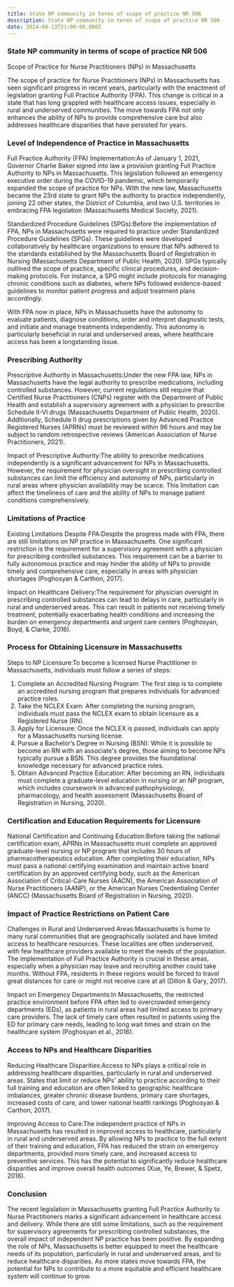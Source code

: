 ```yaml
---
title: State NP community in terms of scope of practice NR 506
description: State NP community in terms of scope of practice NR 506
date: 2024-08-13T21:00:00.000Z
---
```


### State NP community in terms of scope of practice NR 506

Scope of Practice for Nurse Practitioners (NPs) in Massachusetts

The scope of practice for Nurse Practitioners (NPs) in Massachusetts has seen significant progress in recent years, particularly with the enactment of legislation granting Full Practice Authority (FPA). This change is critical in a state that has long grappled with healthcare access issues, especially in rural and underserved communities. The move towards FPA not only enhances the ability of NPs to provide comprehensive care but also addresses healthcare disparities that have persisted for years.

### Level of Independence of Practice in Massachusetts

Full Practice Authority (FPA) Implementation:As of January 1, 2021, Governor Charlie Baker signed into law a provision granting Full Practice Authority to NPs in Massachusetts. This legislation followed an emergency executive order during the COVID-19 pandemic, which temporarily expanded the scope of practice for NPs. With the new law, Massachusetts became the 23rd state to grant NPs the authority to practice independently, joining 22 other states, the District of Columbia, and two U.S. territories in embracing FPA legislation (Massachusetts Medical Society, 2021).

Standardized Procedure Guidelines (SPGs):Before the implementation of FPA, NPs in Massachusetts were required to practice under Standardized Procedure Guidelines (SPGs). These guidelines were developed collaboratively by healthcare organizations to ensure that NPs adhered to the standards established by the Massachusetts Board of Registration in Nursing (Massachusetts Department of Public Health, 2020). SPGs typically outlined the scope of practice, specific clinical procedures, and decision-making protocols. For instance, a SPG might include protocols for managing chronic conditions such as diabetes, where NPs followed evidence-based guidelines to monitor patient progress and adjust treatment plans accordingly.

With FPA now in place, NPs in Massachusetts have the autonomy to evaluate patients, diagnose conditions, order and interpret diagnostic tests, and initiate and manage treatments independently. This autonomy is particularly beneficial in rural and underserved areas, where healthcare access has been a longstanding issue.

### Prescribing Authority

Prescriptive Authority in Massachusetts:Under the new FPA law, NPs in Massachusetts have the legal authority to prescribe medications, including controlled substances. However, current regulations still require that Certified Nurse Practitioners (CNPs) register with the Department of Public Health and establish a supervisory agreement with a physician to prescribe Schedule II-VI drugs (Massachusetts Department of Public Health, 2020). Additionally, Schedule II drug prescriptions given by Advanced Practice Registered Nurses (APRNs) must be reviewed within 96 hours and may be subject to random retrospective reviews (American Association of Nurse Practitioners, 2021).

Impact of Prescriptive Authority:The ability to prescribe medications independently is a significant advancement for NPs in Massachusetts. However, the requirement for physician oversight in prescribing controlled substances can limit the efficiency and autonomy of NPs, particularly in rural areas where physician availability may be scarce. This limitation can affect the timeliness of care and the ability of NPs to manage patient conditions comprehensively.

### Limitations of Practice

Existing Limitations Despite FPA:Despite the progress made with FPA, there are still limitations on NP practice in Massachusetts. One significant restriction is the requirement for a supervisory agreement with a physician for prescribing controlled substances. This requirement can be a barrier to fully autonomous practice and may hinder the ability of NPs to provide timely and comprehensive care, especially in areas with physician shortages (Poghosyan & Carthon, 2017).

Impact on Healthcare Delivery:The requirement for physician oversight in prescribing controlled substances can lead to delays in care, particularly in rural and underserved areas. This can result in patients not receiving timely treatment, potentially exacerbating health conditions and increasing the burden on emergency departments and urgent care centers (Poghosyan, Boyd, & Clarke, 2016).

### Process for Obtaining Licensure in Massachusetts

Steps to NP Licensure:To become a licensed Nurse Practitioner in Massachusetts, individuals must follow a series of steps:

1. Complete an Accredited Nursing Program: The first step is to complete an accredited nursing program that prepares individuals for advanced practice roles.
2. Take the NCLEX Exam: After completing the nursing program, individuals must pass the NCLEX exam to obtain licensure as a Registered Nurse (RN).
3. Apply for Licensure: Once the NCLEX is passed, individuals can apply for a Massachusetts nursing license.
4. Pursue a Bachelor’s Degree in Nursing (BSN): While it is possible to become an RN with an associate's degree, those aiming to become NPs typically pursue a BSN. This degree provides the foundational knowledge necessary for advanced practice roles.
5. Obtain Advanced Practice Education: After becoming an RN, individuals must complete a graduate-level education in nursing or an NP program, which includes coursework in advanced pathophysiology, pharmacology, and health assessment (Massachusetts Board of Registration in Nursing, 2020).

### Certification and Education Requirements for Licensure

National Certification and Continuing Education:Before taking the national certification exam, APRNs in Massachusetts must complete an approved graduate-level nursing or NP program that includes 30 hours of pharmacotherapeutics education. After completing their education, NPs must pass a national certifying examination and maintain active board certification by an approved certifying body, such as the American Association of Critical-Care Nurses (AACN), the American Association of Nurse Practitioners (AANP), or the American Nurses Credentialing Center (ANCC) (Massachusetts Board of Registration in Nursing, 2020).

### Impact of Practice Restrictions on Patient Care

Challenges in Rural and Underserved Areas:Massachusetts is home to many rural communities that are geographically isolated and have limited access to healthcare resources. These localities are often underserved, with few healthcare providers available to meet the needs of the population. The implementation of Full Practice Authority is crucial in these areas, especially when a physician may leave and recruiting another could take months. Without FPA, residents in these regions would be forced to travel great distances for care or might not receive care at all (Dillon & Gary, 2017).

Impact on Emergency Departments:In Massachusetts, the restricted practice environment before FPA often led to overcrowded emergency departments (EDs), as patients in rural areas had limited access to primary care providers. The lack of timely care often resulted in patients using the ED for primary care needs, leading to long wait times and strain on the healthcare system (Poghosyan et al., 2016).

### Access to NPs and Healthcare Disparities

Reducing Healthcare Disparities:Access to NPs plays a critical role in addressing healthcare disparities, particularly in rural and underserved areas. States that limit or reduce NPs' ability to practice according to their full training and education are often linked to geographic healthcare imbalances, greater chronic disease burdens, primary care shortages, increased costs of care, and lower national health rankings (Poghosyan & Carthon, 2017).

Improving Access to Care:The independent practice of NPs in Massachusetts has resulted in improved access to healthcare, particularly in rural and underserved areas. By allowing NPs to practice to the full extent of their training and education, FPA has reduced the strain on emergency departments, provided more timely care, and increased access to preventive services. This has the potential to significantly reduce healthcare disparities and improve overall health outcomes (Xue, Ye, Brewer, & Spetz, 2016).

### Conclusion

The recent legislation in Massachusetts granting Full Practice Authority to Nurse Practitioners marks a significant advancement in healthcare access and delivery. While there are still some limitations, such as the requirement for supervisory agreements for prescribing controlled substances, the overall impact of independent NP practice has been positive. By expanding the role of NPs, Massachusetts is better equipped to meet the healthcare needs of its population, particularly in rural and underserved areas, and to reduce healthcare disparities. As more states move towards FPA, the potential for NPs to contribute to a more equitable and efficient healthcare system will continue to grow.
